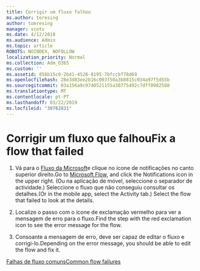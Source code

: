 ```yaml
---
title: Corrigir um fluxo falhou
ms.author: toresing
author: tomresing
manager: scotv
ms.date: 4/12/2018
ms.audience: Admin
ms.topic: article
ROBOTS: NOINDEX, NOFOLLOW
localization_priority: Normal
ms.collection: Adm_O365
ms.custom: ''
ms.assetid: 856b15c9-2b41-4528-8195-7bfccbf78d69
ms.openlocfilehash: 28e3d83ee2b16c003f50a3b8815c034a97f5d55b
ms.sourcegitcommit: 03a156a9c9740521155a30775492c7dff0982588
ms.translationtype: MT
ms.contentlocale: pt-PT
ms.lasthandoff: 03/22/2019
ms.locfileid: "30762831"
---
```

# <a name="fix-a-flow-that-failed"></a><span data-ttu-id="0e873-102">Corrigir um fluxo que falhou</span><span class="sxs-lookup"><span data-stu-id="0e873-102">Fix a flow that failed</span></span>

1. <span data-ttu-id="0e873-103">Vá para o [Fluxo da Microsoft](https://flow.microsoft.com/)e clique no ícone de notificações no canto superior direito.</span><span class="sxs-lookup"><span data-stu-id="0e873-103">Go to [Microsoft Flow](https://flow.microsoft.com/), and click the Notifications icon in the upper right.</span></span> <span data-ttu-id="0e873-104">(Ou na aplicação de móvel, seleccione o separador de actividade.) Seleccione o fluxo que não conseguiu consultar os detalhes.</span><span class="sxs-lookup"><span data-stu-id="0e873-104">(Or in the mobile app, select the Activity tab.) Select the flow that failed to look at the details.</span></span>
    
2. <span data-ttu-id="0e873-105">Localize o passo com o ícone de exclamação vermelho para ver a mensagem de erro para o fluxo.</span><span class="sxs-lookup"><span data-stu-id="0e873-105">Find the step with the red exclamation icon to see the error message for the flow.</span></span>
    
3. <span data-ttu-id="0e873-106">Consoante a mensagem de erro, deve ser capaz de editar o fluxo e corrigi-lo.</span><span class="sxs-lookup"><span data-stu-id="0e873-106">Depending on the error message, you should be able to edit the flow and fix it.</span></span> 
    
[<span data-ttu-id="0e873-107">Falhas de fluxo comuns</span><span class="sxs-lookup"><span data-stu-id="0e873-107">Common flow failures</span></span>](https://go.microsoft.com/fwlink/?linkid=872110)
  

